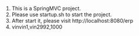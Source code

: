 1. This is a SpringMVC project. 
2. Please use startup.sh to start the project.
3. After start it, please visit http://localhost:8080/erp
4. vinvin1,vin2992,1000
